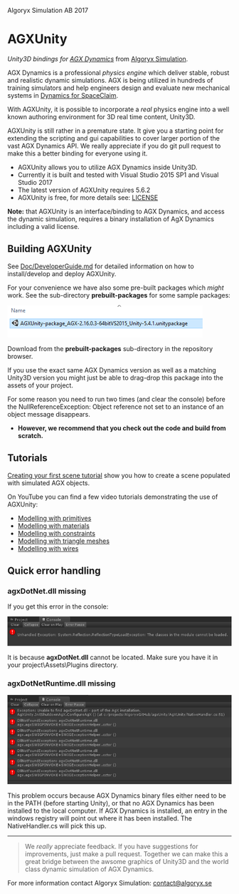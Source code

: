 Algoryx Simulation AB 2017

# AGXUnity
*Unity3D bindings for [AGX Dynamics](http://www.algoryx.se/products/agx-dynamics/)* from [Algoryx Simulation](http://www.algoryx.se).

AGX Dynamics is a professional *physics engine* which deliver stable, robust and realistic dynamic simulations. AGX is being utilized in hundreds of training simulators and help engineers design and evaluate new mechanical systems in [Dynamics for SpaceClaim](http://www.algoryx.se/products/dynamics-for-spaceclaim/).

With AGXUnity, it is possible to incorporate a *real* physics engine into a well known authoring environment for 3D real time content, Unity3D. 

AGXUnity is still rather in a premature state. It give you a starting point for extending the scripting and gui capabilities to cover larger portion of the vast AGX Dynamics API. We really appreciate if you do git pull request to make this a better binding for everyone using it. 

 
- AGXUnity allows you to utilize AGX Dynamics inside Unity3D.
- Currently it is built and tested with Visual Studio 2015 SP1 and Visual Studio 2017
- The latest version of AGXUnity requires 5.6.2
- AGXUnity is free, for more details see: [LICENSE](LICENSE)

**Note:** that AGXUnity is an interface/binding to AGX Dynamics, and access the dynamic simulation, requires a binary installation of AgX Dynamics including a valid  license.

## Building AGXUnity
See [Doc/DeveloperGuide.md](Doc/DeveloperGuide.md) for detailed information on how to install/develop and deploy AGXUnity.

For your convenience we have also some pre-built packages which *might* work. 
See the sub-directory **prebuilt-packages** for some sample packages:

![](Doc/prebuilt-package.png)

Download from the **prebuilt-packages** sub-directory in the repository browser. 

If you use the exact same AGX Dynamics version as well as a matching Unity3D version you might just be able to drag-drop this package into the assets of your project. 

For some reason you need to run two times (and clear the console) before the NullReferenceException: Object reference not set to an instance of an object message disappears.

- **However, we recommend that you check out the code and build from scratch.**
 
## Tutorials
[Creating your first scene tutorial](Doc/tutorial1/tutorial1.md) show you how to create a scene populated with simulated AGX objects.


On YouTube you can find a few video tutorials demonstrating the use of AGXUnity:

- [Modelling with primitives](https://youtu.be/1ddfgIwAd0U)
- [Modelling with materials](https://www.youtube.com/watch?v=bB6d8ZI8bt4)
- [Modelling with constraints](https://www.youtube.com/watch?v=dmlyozKuVlM)
- [Modelling with triangle meshes](https://www.youtube.com/watch?v=L2kRByHcT7g)
- [Modelling with wires](https://www.youtube.com/watch?v=Accpit3LmIA)


## Quick error handling

### agxDotNet.dll missing
If you get this error in the console:

![](Doc/error-loading-agxDotNet.png)

It is because **agxDotNet.dll** cannot be located. Make sure you have it in your project\Assets\Plugins directory.


### agxDotNetRuntime.dll missing

![](Doc/error-loading-agxDotNetRuntime.png)

This problem occurs because AGX Dynamics binary files either need to be in the PATH (before starting Unity), or that no AGX Dynamics has been installed to the local computer. If AGX Dynamics is installed, an entry in the windows registry will point out where it has been installed. The NativeHandler.cs will pick this up.

--------------------------------------
> 
> We *really* appreciate feedback. If you have suggestions for improvements, just make a pull request. Together we can make this a great bridge between the awsome graphics of Unity3D and the world class dynamic simulation of AGX Dynamics.


For more information contact Algoryx Simulation: [contact@algoryx.se](mailto:contact@algoryx.se)
